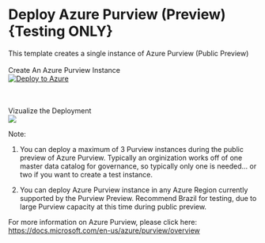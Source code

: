 <!--
# NERegiondemos
# Purview 
-->

# Deploy Azure Purview (Preview)  {Testing ONLY}

This template creates a single instance of Azure Purview (Public Preview)
<br>
<br>
Create An Azure Purview Instance 
<br>
[![Deploy to Azure](https://aka.ms/deploytoazurebutton)](https://portal.azure.com/#create/Microsoft.Template/uri/https%3A%2F%2Fraw.githubusercontent.com%2FAzure%2Fazure-quickstart-templates%2Fmaster%2Fquickstarts%2Fmicrosoft.storage%2Fstorage-account-create%2Fazuredeploy.json)
<!--<a href="https://azuredeploy.net" target="_blank">
    <img src="http://azuredeploy.net/deploybutton.png"/>
</a> 
-->
<br>
<br>
Vizualize the Deployment
<br>
<a href="http://armviz.io/#/?load=https://raw.githubusercontent.com/DarylsCorner/ARM-Templates/master/vm-from-user-image/azuredeploy.json" target="_blank">
  <img src="http://armviz.io/visualizebutton.png"/>
</a>
<br>

Note:
1) You can deploy a maximum of 3 Purview instances during the public preview of Azure Purview. 
   Typically an orginization works off of one master data catalog for governance, so typically only one is needed... or two if you want to create a test instance.

2) You can deploy Azure Purview instance in any Azure Region currently supported by the Purview Preview. Recommend Brazil for testing, due to large Purview capacity at this time during public preview.

For more information on Azure Purview, please click here:
https://docs.microsoft.com/en-us/azure/purview/overview

